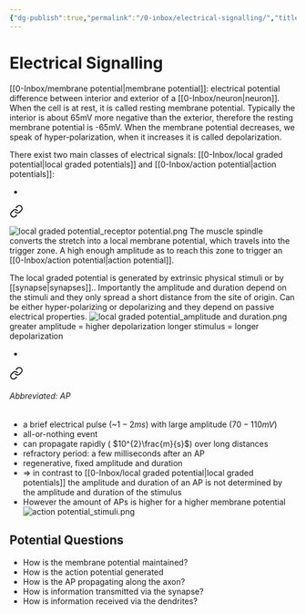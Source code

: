 ```yaml
---
{"dg-publish":true,"permalink":"/0-inbox/electrical-signalling/","title":"electrical signalling","tags":["uni/fmb/signalling"]}
---
```



# Electrical Signalling

[[0-Inbox/membrane potential\|membrane potential]]: electrical potential difference between interior and exterior of a [[0-Inbox/neuron\|neuron]]. When the cell is at rest, it is called resting membrane potential. Typically the interior is about 65mV more negative than the exterior, therefore the resting membrane potential is -65mV. When the membrane potential decreases, we speak of hyper-polarization, when it increases it is called depolarization.

There exist two main classes of electrical signals: [[0-Inbox/local graded potential\|local graded potentials]] and [[0-Inbox/action potential\|action potentials]]:

- 
<div class="transclusion internal-embed is-loaded"><a class="markdown-embed-link" href="/0-inbox/local-graded-potential/" aria-label="Open link"><svg xmlns="http://www.w3.org/2000/svg" width="24" height="24" viewBox="0 0 24 24" fill="none" stroke="currentColor" stroke-width="2" stroke-linecap="round" stroke-linejoin="round" class="svg-icon lucide-link"><path d="M10 13a5 5 0 0 0 7.54.54l3-3a5 5 0 0 0-7.07-7.07l-1.72 1.71"></path><path d="M14 11a5 5 0 0 0-7.54-.54l-3 3a5 5 0 0 0 7.07 7.07l1.71-1.71"></path></svg></a><div class="markdown-embed">




![local graded potential_receptor potential.png](/img/user/7-notes/knowledge/images/local%20graded%20potential_receptor%20potential.png)
The muscle spindle converts the stretch into a local membrane potential, which travels into the trigger zone. A high enough amplitude as to reach this zone to trigger an [[0-Inbox/action potential\|action potential]].


The local graded potential is generated by extrinsic physical stimuli or by [[synapse\|synapses]].. Importantly the amplitude and duration depend on the stimuli and they only spread a short distance from the site of origin. Can be either hyper-polarizing or depolarizing and they depend on passive electrical properties.
![local graded potential_amplitude and duration.png](/img/user/7-notes/knowledge/images/local%20graded%20potential_amplitude%20and%20duration.png)
greater amplitude = higher depolarization
longer stimulus = longer depolarization


</div></div>

- 
<div class="transclusion internal-embed is-loaded"><a class="markdown-embed-link" href="/0-inbox/action-potential/" aria-label="Open link"><svg xmlns="http://www.w3.org/2000/svg" width="24" height="24" viewBox="0 0 24 24" fill="none" stroke="currentColor" stroke-width="2" stroke-linecap="round" stroke-linejoin="round" class="svg-icon lucide-link"><path d="M10 13a5 5 0 0 0 7.54.54l3-3a5 5 0 0 0-7.07-7.07l-1.72 1.71"></path><path d="M14 11a5 5 0 0 0-7.54-.54l-3 3a5 5 0 0 0 7.07 7.07l1.71-1.71"></path></svg></a><div class="markdown-embed">




###### Abbreviated: AP

- a brief electrical pulse (~$1-2ms$) with large amplitude ($70-110mV$)
- all-or-nothing event
- can propagate rapidly ( $10^{2}\frac{m}{s}$) over long distances
- refractory period: a few milliseconds after an AP
- regenerative, fixed amplitude and duration
- $\Rightarrow$ in contrast to [[0-Inbox/local graded potential\|local graded potentials]] the amplitude and duration of an AP is not determined by the amplitude and duration of the stimulus
- However the amount of APs is higher for a higher membrane potential
![action potential_stimuli.png](/img/user/7-notes/knowledge/images/action%20potential_stimuli.png)


</div></div>


## Potential Questions

- How is the membrane potential maintained?
- How is the action potential generated
- How is the AP propagating along the axon?
- How is information transmitted via the synapse?
- How is information received via the dendrites?
